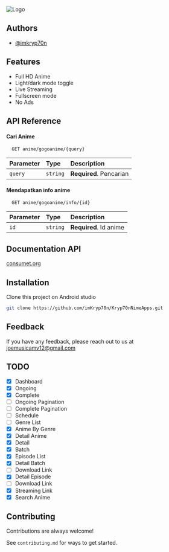 
![Logo](https://i.ibb.co/kgQtwvT/Group-4-1.png)


## Authors

- [@imkryp70n](https://www.github.com/imkryp70n)


## Features
- Full HD Anime
- Light/dark mode toggle
- Live Streaming
- Fullscreen mode
- No Ads


## API Reference

#### Cari Anime

```http
  GET anime/gogoanime/{query}
```

| Parameter | Type     | Description                |
| :-------- | :------- | :------------------------- |
| `query` | `string` | **Required**. Pencarian |

#### Mendapatkan info anime

```http
  GET anime/gogoanime/info/{id}
```

| Parameter | Type     | Description                       |
| :-------- | :------- | :-------------------------------- |
| `id`      | `string` | **Required**. Id anime |




## Documentation API

[consumet.org](https://docs.consumet.org/#tag/gogoanime)


## Installation

Clone this project on Android studio
```bash
git clone https://github.com/imKryp70n/Kryp70nNimeApps.git
```
    
## Feedback

If you have any feedback, please reach out to us at joemusicamv12@gmail.com


## TODO
- [x]   Dashboard
  - [x]   Ongoing
  - [x]   Complete
- [ ]   Ongoing Pagination
- [ ]   Complete Pagination
- [ ]   Schedule
- [ ]   Genre List
  - [x]   Anime By Genre
- [x]   Detail Anime
  - [x]   Detail
  - [x]   Batch
  - [x] Episode List
- [x]   Detail Batch
  - [ ]   Download Link
- [x]   Detail Episode
  - [ ]   Download Link
  - [x]   Streaming Link
- [x]   Search Anime
## Contributing

Contributions are always welcome!

See `contributing.md` for ways to get started.
